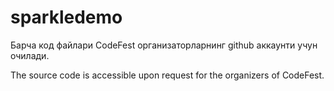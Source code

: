 # sparkledemo

Барча код файлари CodeFest организаторларнинг github аккаунти учун очилади.

The source code is accessible upon request for the organizers of CodeFest.
